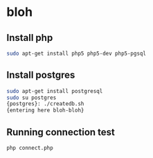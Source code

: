 bloh
====

## Install php

```bash
sudo apt-get install php5 php5-dev php5-pgsql
```

## Install postgres

```bash
sudo apt-get install postgresql
sudo su postgres
{postgres}: ./createdb.sh
{entering here bloh-bloh}
```

## Running connection test

```bash
php connect.php
```

